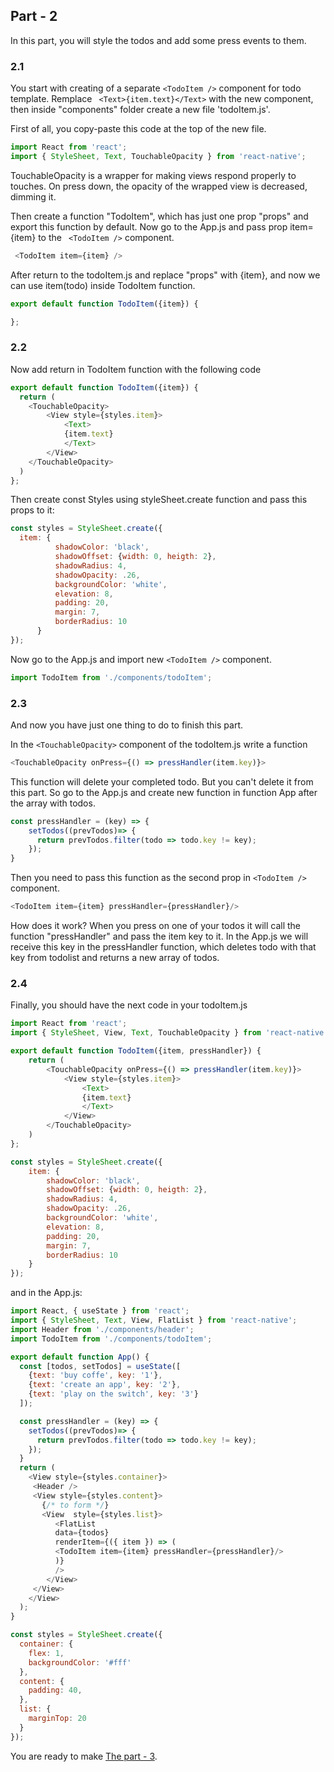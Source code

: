 ## Part - 2

In this part, you will style the todos and add some press events to them.

### 2.1

 You start with creating of a separate ``` <TodoItem /> ``` component for todo template. Remplace 
 ``` <Text>{item.text}</Text>``` 
 with the new component, then inside "components" folder create a new file 'todoItem.js'. 

 First of all, you copy-paste this code at the top of the new file.

 ```js
import React from 'react';
import { StyleSheet, Text, TouchableOpacity } from 'react-native';
```

TouchableOpacity is a wrapper for making views respond properly to touches. On press down, the opacity of the wrapped view is decreased, dimming it.

Then create a function "TodoItem", which has just one prop "props" and export this function by default. Now go to the App.js and pass prop item={item} to the ``` <TodoItem />``` component.
```js
 <TodoItem item={item} />
 ```
 After return to the todoItem.js and replace "props" with {item}, and now we can use item(todo) inside TodoItem function. 
```js
export default function TodoItem({item}) {

};
```

### 2.2

Now add return in TodoItem function with the following code 
```js
export default function TodoItem({item}) {
  return (
    <TouchableOpacity>
        <View style={styles.item}>
            <Text>
            {item.text}
            </Text>
        </View>
    </TouchableOpacity>
  )
};
```
Then create const Styles using styleSheet.create function and pass this props to it:
```js
const styles = StyleSheet.create({
  item: {
          shadowColor: 'black',
          shadowOffset: {width: 0, heigth: 2},
          shadowRadius: 4,
          shadowOpacity: .26,
          backgroundColor: 'white',
          elevation: 8,
          padding: 20, 
          margin: 7,
          borderRadius: 10
      }
});
```
Now go to the App.js and import new ``` <TodoItem /> ``` component.
```js
import TodoItem from './components/todoItem';
```

### 2.3

And now you have just one thing to do to finish this part.

In the ``` <TouchableOpacity> ``` component of the todoItem.js write a function 
```js
<TouchableOpacity onPress={() => pressHandler(item.key)}>
```
This function will delete your completed todo. But you can't delete it from this part. So go to the App.js and create new function in function App after the array with todos.

```js
const pressHandler = (key) => {
    setTodos((prevTodos)=> {
      return prevTodos.filter(todo => todo.key != key);
    });
}
```
Then you need to pass this function as the second prop in ``` <TodoItem /> ``` component.

```js
<TodoItem item={item} pressHandler={pressHandler}/>
```

How does it work?
When you press on one of your todos it will call the function "pressHandler" and pass the item key to it. In the App.js we will receive this key in the pressHandler function, which deletes todo with that key from todolist and returns a new array of todos.

### 2.4

Finally, you should have the next code in your todoItem.js

```js
import React from 'react';
import { StyleSheet, View, Text, TouchableOpacity } from 'react-native';

export default function TodoItem({item, pressHandler}) {
    return (
        <TouchableOpacity onPress={() => pressHandler(item.key)}>
            <View style={styles.item}>
                <Text>
                {item.text}
                </Text>
            </View>
        </TouchableOpacity>
    )
};

const styles = StyleSheet.create({
    item: {
        shadowColor: 'black',
        shadowOffset: {width: 0, heigth: 2},
        shadowRadius: 4,
        shadowOpacity: .26,
        backgroundColor: 'white',
        elevation: 8,
        padding: 20, 
        margin: 7,
        borderRadius: 10
    }
});
```

and in the App.js:

```js
import React, { useState } from 'react';
import { StyleSheet, Text, View, FlatList } from 'react-native';
import Header from './components/header';
import TodoItem from './components/todoItem';

export default function App() {
  const [todos, setTodos] = useState([
    {text: 'buy coffe', key: '1'},
    {text: 'create an app', key: '2'},
    {text: 'play on the switch', key: '3'}
  ]);

  const pressHandler = (key) => {
    setTodos((prevTodos)=> {
      return prevTodos.filter(todo => todo.key != key);
    });
  }
  return (
    <View style={styles.container}>
     <Header />
     <View style={styles.content}>
       {/* to form */}
       <View  style={styles.list}>
          <FlatList
          data={todos}
          renderItem={({ item }) => (
          <TodoItem item={item} pressHandler={pressHandler}/>
          )}
          />
        </View>
     </View>
    </View>
  );
}

const styles = StyleSheet.create({
  container: {
    flex: 1,
    backgroundColor: '#fff'
  },
  content: {
    padding: 40,
  },
  list: {
    marginTop: 20
  }
});
```

You are ready to make [The part - 3](Part3.md).